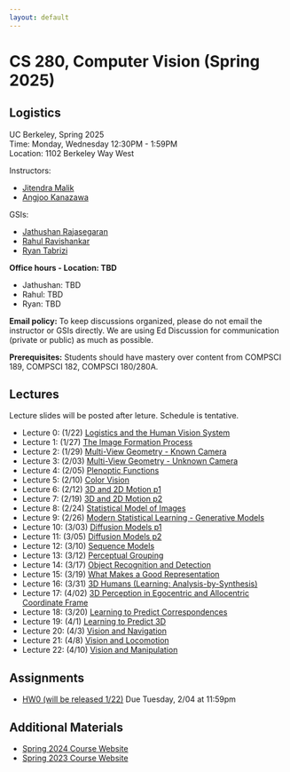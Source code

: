 ```yaml
---
layout: default
---
```


# CS 280, Computer Vision (Spring 2025)

## Logistics

UC Berkeley, Spring 2025  
Time: Monday, Wednesday 12:30PM - 1:59PM  
Location: 1102 Berkeley Way West

Instructors:   
- [Jitendra Malik](https://people.eecs.berkeley.edu/~malik)
- [Angjoo Kanazawa](https://people.eecs.berkeley.edu/~kanazawa)   

GSIs:
- [Jathushan Rajasegaran](https://brjathu.github.io/)
- [Rahul Ravishankar](https://rravishankar1.github.io/)
- [Ryan Tabrizi](https://ryantabrizi.com/)


**Office hours - Location: TBD** 

- Jathushan: TBD
- Rahul: TBD
- Ryan: TBD

**Email policy:** To keep discussions organized, please do not email the instructor or GSIs directly. We are using Ed Discussion for communication (private or public) as much as possible.

**Prerequisites:** Students should have mastery over content from COMPSCI 189, COMPSCI 182, COMPSCI 180/280A.

<!-- Please see the [syllabus](https://cs280-berkeley.github.io/resources/CS_280_Spring_2024_Syllabus.pdf) for the course email address. To keep discussions organized, please do not email the instructor or GSIs directly. We will not reply to any course-related emails except at this address.
We are using Ed Discussion for communication (private or public) as much as possible.
**Magical course textbook that isn't  actually out:** [Foundations of Computer Vision](https://mitpress.mit.edu/9780262048972/foundations-of-computer-vision/) by Antonio Torralba, Phillip Isola and William T. Freeman.  -->

## Lectures

Lecture slides will be posted after leture. Schedule is tentative.

* Lecture 0: (1/22) [Logistics and the Human Vision System]()
* Lecture 1: (1/27) [The Image Formation Process]()
* Lecture 2: (1/29) [Multi-View Geometry - Known Camera]()
* Lecture 3: (2/03) [Multi-View Geometry - Unknown Camera]()
* Lecture 4: (2/05) [Plenoptic Functions]()
* Lecture 5: (2/10) [Color Vision]()
* Lecture 6: (2/12) [3D and 2D Motion p1]()
* Lecture 7: (2/19) [3D and 2D Motion p2]()
* Lecture 8: (2/24) [Statistical Model of Images]()
* Lecture 9: (2/26) [Modern Statistical Learning - Generative Models]()
* Lecture 10: (3/03) [Diffusion Models p1]()
* Lecture 11: (3/05) [Diffusion Models p2]()
* Lecture 12: (3/10) [Sequence Models]()
* Lecture 13: (3/12) [Perceptual Grouping]()
* Lecture 14: (3/17) [Object Recognition and Detection]()
* Lecture 15: (3/19) [What Makes a Good Representation]()
* Lecture 16: (3/31) [3D Humans (Learning: Analysis-by-Synthesis)]()
* Lecture 17: (4/02) [3D Perception in Egocentric and Allocentric Coordinate Frame]()
* Lecture 18: (3/20) [Learning to Predict Correspondences ]()
* Lecture 19: (4/1) [Learning to Predict 3D]()
* Lecture 20: (4/3) [Vision and Navigation]()
* Lecture 21: (4/8) [Vision and Locomotion]()
* Lecture 22: (4/10) [Vision and Manipulation]()

<!-- * Lecture 17: (4/17) Exam (duh duh duh) -->
<!-- ## Assignments

All questions should be asked on Ed or in OH. All assignments will be submitted to bcourses.  -->

<!-- * [HW1 is out!](https://edstem.org/us/courses/54175/discussion/4183683) Due Monday, Feb 5th at 11:59pm
* [HW2 is out!](https://edstem.org/us/courses/54175/discussion/4417564) Due Monday, March 5th at 11:59pm
* [HW3 is out!](https://edstem.org/us/courses/54175/discussion/4685142) Due Tuesday, April 9th at 11:59pm -->

## Assignments
* [HW0 (will be released 1/22)](https://edstem.org/us/courses/54175/discussion/4417564) Due Tuesday, 2/04 at 11:59pm


## Additional Materials

* [Spring 2024 Course Website](https://cs280-berkeley.github.io/)
* [Spring 2023 Course Website](https://cs280-berkeley.github.io/sp23)

